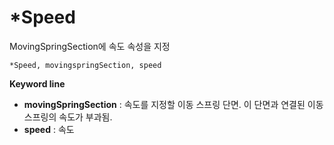 # *Speed

MovingSpringSection에 속도 속성을 지정

```
*Speed, movingspringSection, speed
```

__Keyword line__

- __movingSpringSection__ : 속도를 지정할 이동 스프링 단면. 이 단면과 연결된 이동스프링의 속도가 부과됨. 
- __speed__ : 속도 
